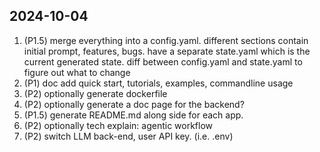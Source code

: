 
## 2024-10-04

1. (P1.5) merge everything into a config.yaml. different sections contain initial prompt, features, bugs. have a separate state.yaml which is the current generated state. diff between config.yaml and state.yaml to figure out what to change
2. (P1) doc add quick start, tutorials, examples, commandline usage
3. (P2) optionally generate dockerfile
4. (P2) optionally generate a doc page for the backend?
5. (P1.5) generate README.md along side for each app.
6. (P2) optionally tech explain: agentic workflow
7. (P2) switch LLM back-end, user API key. (i.e. .env)
